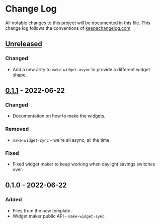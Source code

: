 # Change Log
All notable changes to this project will be documented in this file. This change log follows the conventions of [keepachangelog.com](http://keepachangelog.com/).

## [Unreleased]
### Changed
- Add a new arity to `make-widget-async` to provide a different widget shape.

## [0.1.1] - 2022-06-22
### Changed
- Documentation on how to make the widgets.

### Removed
- `make-widget-sync` - we're all async, all the time.

### Fixed
- Fixed widget maker to keep working when daylight savings switches over.

## 0.1.0 - 2022-06-22
### Added
- Files from the new template.
- Widget maker public API - `make-widget-sync`.

[Unreleased]: https://github.com/your-name/cache/compare/0.1.1...HEAD
[0.1.1]: https://github.com/your-name/cache/compare/0.1.0...0.1.1

